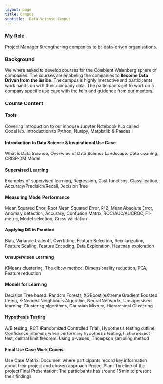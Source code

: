 ```yaml
---
layout: page
title: Campus
subtitle:  Data Sciense Campus
---
```

### My Role
Project Manager
Strengthening companies to be data-driven organizations.

### Background
We where asked to develop courses for the Combient Walenberg sphere of companies. The courses are enabeling the companies to **Become Data Driven from the inside**. The campus is highly interactive and participants work hands on with their company data. The participants get to work on a company specific use case with the help and guidence from our mentors. 

### Course Content
#### Tools
Covering Introduction to our inhouse Jupyter Notebook hub called CodeHub. Introduction to Python, Numpy, Matplotlib & Pandas
#### Introduction to Data Science & Inspirational Use Case
What is Data Science, Overiwiev of Data Science Landscape. Data cleaning, CRISP-DM Model
#### Supervised Learning
Examples of supervised learning, Regression, Cost functions, Classification, Accuracy/Precision/Recall, Decision Tree
#### Measuring Model Performance
Mean Squared Error, Root Mean Squared Error, R^2, Mean Absolute Error, Anomaly detection, Accuracy, Confusion Matrix, ROC/AUC/AUCROC, F1-metric, Model selection, Cross validation 
#### Applying DS in Practice
Bias, Variance tradeoff, Overfitting, Feature Selection, Regularization, Feature Scaling, Feature Encoding, Data Exploration, Heatmap exploration
#### Unsupervised Learning
KMeans clustering, The elbow method, Dimensionality reduction, PCA, Feature reduction
#### Models for Learning
Decision Tree based: Random Forests, XGBoost (eXtreme Gradient Boosted trees), K-Nearest Neighbours Algorithm, Neural Networks, Unsupervised learning: Clustering algorithms, Gaussian Mixture, Hierarchical Clustering
#### Hypothesis Testing
A/B testing, RCT (Randomized Controlled Trial), Hypothesis testing outline, Confidence intervals when performing hypothesis testing, Fishers exact test, central limit theorem. Using p-values, Thompson sampling method

#### Final Use Case Work Covers
Use Case Matrix: Document where participants record key information about their project and chosen approach
Project Plan: Timeline of the project
Final Presentation: The participants has around 15 min to present their findings



